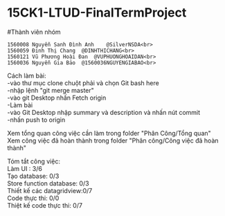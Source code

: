 # 15CK1-LTUD-FinalTermProject

#Thành viên nhóm

	1560008	Nguyễn Sanh Đình Anh	@SilverNSDA<br>
	1560059	Đinh Thị Chang	@DINHTHICHANG<br>
	1560121	Vũ Phương Hoài Đan	@VUPHUONGHOAIDAN<br>
	1560036	Nguyễn Gia Bảo	@1560036NGUYENGIABAO<br>



Cách làm bài: <br>
-vào thư mục clone chuột phải và chọn Git bash here <br>
-nhập lệnh "git merge master"<br>
-vào git Desktop nhấn Fetch origin<br>
-Làm bài<br>
-vào Git Desktop nhập summary và description và nhấn nút commit<br>
-nhấn push to origin<br>


Xem tổng quan công việc cần làm trong folder "Phân Công/Tổng quan"<br>
Xem công việc đã hoàn thành trong folder "Phân công/Công việc đã hoàn thành"<br>


Tóm tắt công việc: <br>
Làm UI : 3/6<br>
Tạo database: 0/3<br>
Store function database: 0/3<br>
Thiết kế các datagridview:0/7<br>
Code thực thi: 0/0<br>
Thiệt kế code thực thi: 0/7<br>